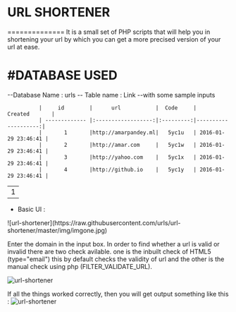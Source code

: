 # URL SHORTENER
==============
It is a small set of PHP scripts that will help you in shortening your url by which you can get a more precised version of your url at ease.

#DATABASE USED
===============
--Database Name : urls
  -- Table name : Link
    --with some sample inputs


              |     id        |      url           |  Code     |       Created       |
              | ------------- |:------------------:|:---------:|--------------------:|
              |       1       |http://amarpandey.ml|   5yc1u   | 2016-01-29 23:46:41 |
              |       2       |http://amar.com     |   5yc1w   | 2016-01-29 23:46:41 |
              |       3       |http://yahoo.com    |   5yc1x   | 2016-01-29 23:46:41 |
              |       4       |http://github.io    |   5yc1y   | 2016-01-29 23:46:41 |
              
  <table>
    <tr>
      <td>1</td>
    </tr>
  </table>

<ul><li>Basic UI :</li></ul>
![url-shortener](https://raw.githubusercontent.com/urls/url-shortener/master/img/imgone.jpg)


Enter the domain in the input box. In order to find whether a url is valid or invalid there are two check avilable.
one is the inbuilt check of HTML5 (type="email") this by default checks the validity of url and the other is the manual check using php (FILTER_VALIDATE_URL).

![url-shortener](https://raw.githubusercontent.com/urls/url-shortener/master/img/imagethree.jpg)


If all the things worked correctly, then you will get output something like this :
![url-shortener](https://raw.githubusercontent.com/urls/url-shortener/master/img/imagetwo.jpg)
